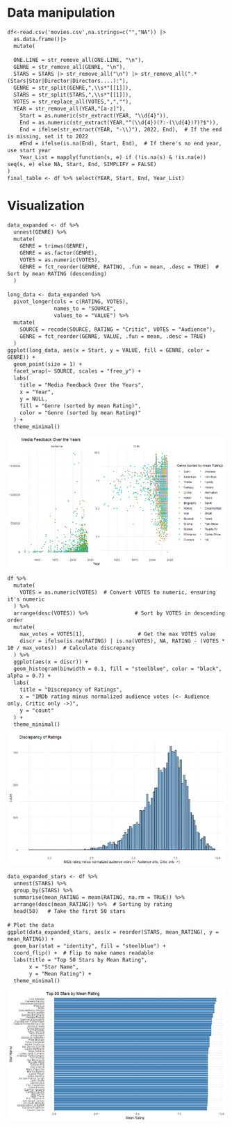 # Data manipulation

    df<-read.csv('movies.csv',na.strings=c("","NA")) |>
      as.data.frame()|>
      mutate(
      
      ONE.LINE = str_remove_all(ONE.LINE, "\n"),
      GENRE = str_remove_all(GENRE, "\n"),
      STARS = STARS |> str_remove_all("\n") |> str_remove_all(".*(Stars|Star|Director|Directors....):"),
      GENRE = str_split(GENRE,",\\s*"[[1]]),
      STARS = str_split(STARS,",\\s*"[[1]]),
      VOTES = str_replace_all(VOTES,",",""),
      YEAR = str_remove_all(YEAR,"[a-z]"),
        Start = as.numeric(str_extract(YEAR, "\\d{4}")),
        End = as.numeric(str_extract(YEAR,"^(\\d{4})(?:-(\\d{4})?)?$")),
        End = ifelse(str_extract(YEAR, "-\\)"), 2022, End),  # If the end is missing, set it to 2022
        #End = ifelse(is.na(End), Start, End),  # If there's no end year, use start year
        Year_List = mapply(function(s, e) if (!is.na(s) & !is.na(e)) seq(s, e) else NA, Start, End, SIMPLIFY = FALSE)
    )
    final_table <- df %>% select(YEAR, Start, End, Year_List)

# Visualization

    data_expanded <- df %>%
      unnest(GENRE) %>%
      mutate(
        GENRE = trimws(GENRE),
        GENRE = as.factor(GENRE),
        VOTES = as.numeric(VOTES),
        GENRE = fct_reorder(GENRE, RATING, .fun = mean, .desc = TRUE)  # Sort by mean RATING (descending)
      )

    long_data <- data_expanded %>%
      pivot_longer(cols = c(RATING, VOTES), 
                   names_to = "SOURCE", 
                   values_to = "VALUE") %>%
      mutate(
        SOURCE = recode(SOURCE, RATING = "Critic", VOTES = "Audience"),
        GENRE = fct_reorder(GENRE, VALUE, .fun = mean, .desc = TRUE)
      )
    ggplot(long_data, aes(x = Start, y = VALUE, fill = GENRE, color = GENRE)) +
      geom_point(size = 1) +
      facet_wrap(~ SOURCE, scales = "free_y") +
      labs(
        title = "Media Feedback Over the Years",
        x = "Year",
        y = NULL,
        fill = "Genre (sorted by mean Rating)",
        color = "Genre (sorted by mean Rating)"
      ) +
      theme_minimal()

![](Bene-Klein_files/figure-markdown_strict/Feedback-1.png)

    df %>%
      mutate(
        VOTES = as.numeric(VOTES)  # Convert VOTES to numeric, ensuring it's numeric
      ) %>%
      arrange(desc(VOTES)) %>%               # Sort by VOTES in descending order
      mutate(
        max_votes = VOTES[1],                 # Get the max VOTES value
        discr = ifelse(is.na(RATING) | is.na(VOTES), NA, RATING - (VOTES * 10 / max_votes))  # Calculate discrepancy
      ) %>%
      ggplot(aes(x = discr)) +
      geom_histogram(binwidth = 0.1, fill = "steelblue", color = "black", alpha = 0.7) +
      labs(
        title = "Discrepancy of Ratings",
        x = "IMDb rating minus normalized audience votes (<- Audience only, Critic only ->)",
        y = "count"
      ) +
      theme_minimal()

![](Bene-Klein_files/figure-markdown_strict/rating%20discrepancy%20-1.png)

    data_expanded_stars <- df %>%
      unnest(STARS) %>%
      group_by(STARS) %>%
      summarise(mean_RATING = mean(RATING, na.rm = TRUE)) %>%
      arrange(desc(mean_RATING)) %>%  # Sorting by rating
      head(50)   # Take the first 50 stars

    # Plot the data
    ggplot(data_expanded_stars, aes(x = reorder(STARS, mean_RATING), y = mean_RATING)) +
      geom_bar(stat = "identity", fill = "steelblue") +
      coord_flip() +  # Flip to make names readable
      labs(title = "Top 50 Stars by Mean Rating",
           x = "Star Name",
           y = "Mean Rating") +
      theme_minimal()

![](Bene-Klein_files/figure-markdown_strict/Actor%20movie%20rating-1.png)
